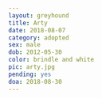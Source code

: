 ```yaml
---
layout: greyhound
title: Arty
date: 2018-08-07
category: adopted
sex: male
dob: 2012-05-30
color: brindle and white
pic: arty.jpg
pending: yes
doa: 2018-08-30
---
```


